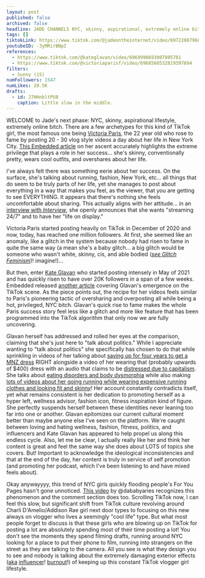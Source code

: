 ```yaml
---
layout: post
published: false
archived: false
headline: JADE CHANNELS NYC, skinny, aspirational, extremely online bitch ENERGY
tags: []
tiktokLink: https://www.tiktok.com/@jadeontheinternet/video/6972208796877868293
youtubeID: -3yMRirBNpI
references:
  - https://www.tiktok.com/@kateglavan/video/6969990693007805701
  - https://www.tiktok.com/@victoriaparisf/video/6968560532819397894
filters:
  - Sunny (15)
numFollowers: 1547
numLikes: 20.5K
drafts:
  - id: J7HHnbltPU8
    caption: Little slow in the middle.
---
```


WELCOME to Jade's next phase: NYC, skinny, aspirational lifestyle, extremely online bitch. There are a few archetypes for this kind of TikTok girl, the most famous one being [Victoria Paris](https://www.tiktok.com/@victoriaparisf), the 22 year old who rose to fame by posting 20 - 30 vlog style videos a day about her life in New York City. [This Embedded article](https://embedded.substack.com/p/one-weird-trick-to-being-victoria) on her ascent accurately highlights the extreme privilege that plays a role in her success... she's skinny, conventionally pretty, wears cool outfits, and overshares about her life. 

I've always felt there was something eerie about her success. On the surface, she's talking about running, fashion, New York, etc... all things that do seem to be truly parts of her life, yet she manages to post about everything in a way that makes you feel, as the viewer, that you are getting to see EVERYTHING. It appears that there's nothing she feels uncomfortable about sharing. This actually aligns with her attitude... in an [interview with *Interview*](https://www.interviewmagazine.com/culture/victoria-paris-wants-to-big-brother-her-life), she openly announces that she wants "streaming 24/7" and to have her "life on display."

Victoria Paris started posting heavily on TikTok in December of 2020 and now, today, has reached one million followers. At first, she seemed like an anomaly, like a glitch in the system because nobody had risen to fame in quite the same way (a mean she's a baby glitch... a big glitch would be someone who wasn't white, skinny, cis, and able bodied ([*see Glitch Feminism*](https://www.versobooks.com/books/3668-glitch-feminism))!  imagine!)...

But then, enter [Kate Glavan](https://www.tiktok.com/@kateglavan) who started posting intensely in May of 2021 and has quickly risen to have over 20K followers in a span of a few weeks. Embedded released [another article](https://embedded.substack.com/p/new-brunette-just-dropped) covering Glavan's emergence on the TikTok scene. As the piece points out, the recipe for her videos feels similar to Paris's pioneering tactic of oversharing and overposting all while being a hot, privileged, NYC bitch. Glavan's quick rise to fame makes the whole Paris success story feel less like a glitch and more like feature that has been programmed into the TikTok algorithm that only now we are fully uncovering. 

Glavan herself has addressed and rolled her eyes at the comparison, claiming that she's just here to "talk about politics." While I appreciate wanting to "talk about politics" she specifically has chosen to do that while sprinkling in videos of her talking about [saving up for four years to get a MNZ dress](https://www.tiktok.com/@kateglavan/video/6971095545809030406) RIGHT alongside a video of her wearing that (probably upwards of $400) dress with an audio that claims to be [distressed due to capitalism](https://www.tiktok.com/@kateglavan/video/6971100148470451461). She talks about [eating disorders and body dysmorphia](https://www.tiktok.com/@kateglavan/video/6973284057794809093) while also making [lots of videos about her going running while wearing expensive running clothes and looking fit and skinny](https://www.tiktok.com/@kateglavan/video/6969941911809395974)! Her account constantly contradicts itself, yet what remains consistent is her dedication to promoting herself as a hyper left, wellness advisor, fashion icon, fitness inspiration kind of figure. She perfectly suspends herself between these identities never leaning too far into one or another. Glavan epitomizes our current cultural moment better than maybe anyone else I've seen on the platform. We're caught between loving and hating wellness, fashion, fitness, politics, and influencers and Kate Glavan has appeared to help propel us along this endless cycle. Also, let me be clear, I actually really like her and think her content is great and feel the same way she does about LOTS of topics she covers. But! Important to acknowledge the ideological inconsistencies and that at the end of the day, her content is truly in service of self promotion (and promoting her podcast, which I've been listening to and have mixed feels about).

Okay anywayyyy, this trend of NYC girls quickly flooding people's For You Pages hasn't gone unnoticed. [This video](https://www.tiktok.com/@dababyaries/video/6973443921263267078) by @dababyaries recognizes this phenomenon and the comment section does too. Scrolling TikTok now, I can feel this slow, but significant shift from TikTok culture revolving around Charli D'Amelio/Addison Rae girl next door types to focusing on this new always on vlogger who lives a seemingly "cool life" type. But what most people forget to discuss is that these girls who are blowing up on TikTok for posting a lot are absolutely spending most of their time posting a lot! You don't see the moments they spend filming drafts, running around NYC looking for a place to put their phone to film, running into strangers on the street as they are talking to the camera. All you see is what they design you to see and nobody is talking about the extremely damaging exterior effects ([aka](https://www.vox.com/the-goods/2021/5/25/22451987/influencer-burnout-tiktok-clubhouse) [influencer](https://harpers.org/archive/2021/06/tiktok-house-collab-house-the-anxiety-of-influencers/)! [burnout](https://www.nytimes.com/2021/06/08/style/creator-burnout-social-media.html)!) of keeping up this constant TikTok vlogger girl lifestyle. 